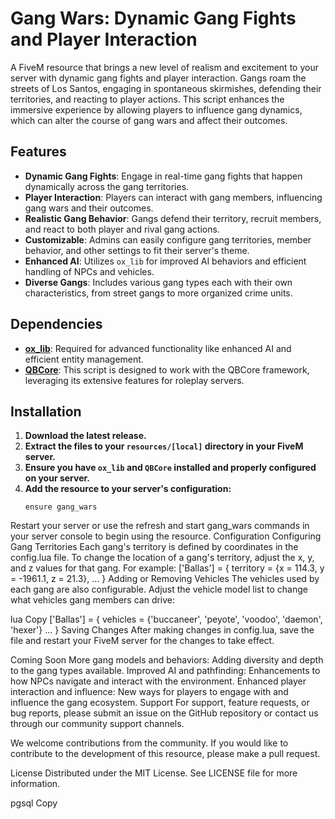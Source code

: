 # Gang Wars: Dynamic Gang Fights and Player Interaction

A FiveM resource that brings a new level of realism and excitement to your server with dynamic gang fights and player interaction. Gangs roam the streets of Los Santos, engaging in spontaneous skirmishes, defending their territories, and reacting to player actions. This script enhances the immersive experience by allowing players to influence gang dynamics, which can alter the course of gang wars and affect their outcomes.

## Features

- **Dynamic Gang Fights**: Engage in real-time gang fights that happen dynamically across the gang territories.
- **Player Interaction**: Players can interact with gang members, influencing gang wars and their outcomes.
- **Realistic Gang Behavior**: Gangs defend their territory, recruit members, and react to both player and rival gang actions.
- **Customizable**: Admins can easily configure gang territories, member behavior, and other settings to fit their server's theme.
- **Enhanced AI**: Utilizes `ox_lib` for improved AI behaviors and efficient handling of NPCs and vehicles.
- **Diverse Gangs**: Includes various gang types each with their own characteristics, from street gangs to more organized crime units.

## Dependencies

- **[ox_lib](https://github.com/overextended/ox_lib/releases)**: Required for advanced functionality like enhanced AI and efficient entity management.
- **[QBCore](https://github.com/qbcore-framework/qb-core)**: This script is designed to work with the QBCore framework, leveraging its extensive features for roleplay servers.

## Installation

1. **Download the latest release.**
2. **Extract the files to your `resources/[local]` directory in your FiveM server.**
3. **Ensure you have `ox_lib` and `QBCore` installed and properly configured on your server.**
4. **Add the resource to your server's configuration:**
   ```plaintext
   ensure gang_wars
Restart your server or use the refresh and start gang_wars commands in your server console to begin using the resource.
Configuration
Configuring Gang Territories
Each gang's territory is defined by coordinates in the config.lua file. To change the location of a gang's territory, adjust the x, y, and z values for that gang. For example:
['Ballas'] = {
    territory = {x = 114.3, y = -1961.1, z = 21.3},
    ...
}
Adding or Removing Vehicles
The vehicles used by each gang are also configurable. Adjust the vehicle model list to change what vehicles gang members can drive:

lua
Copy
['Ballas'] = {
    vehicles = {'buccaneer', 'peyote', 'voodoo', 'daemon', 'hexer'}
    ...
}
Saving Changes
After making changes in config.lua, save the file and restart your FiveM server for the changes to take effect.

Coming Soon
More gang models and behaviors: Adding diversity and depth to the gang types available.
Improved AI and pathfinding: Enhancements to how NPCs navigate and interact with the environment.
Enhanced player interaction and influence: New ways for players to engage with and influence the gang ecosystem.
Support
For support, feature requests, or bug reports, please submit an issue on the GitHub repository or contact us through our community support channels.

We welcome contributions from the community. If you would like to contribute to the development of this resource, please make a pull request.

License
Distributed under the MIT License. See LICENSE file for more information.

pgsql
Copy
